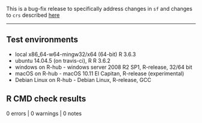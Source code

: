 This is a bug-fix release to specifically address changes in `sf` and changes to `crs` described [here](https://www.r-spatial.org/r/2020/03/17/wkt.html)

-------

## Test environments
* local x86_64-w64-mingw32/x64 (64-bit) R 3.6.3
* ubuntu 14.04.5 (on travis-ci), R R 3.6.2
* windows on R-hub - windows server 2008 R2 SP1, R-release, 32/64 bit
* macOS on R-hub - macOS 10.11 El Capitan, R-release (experimental)
* Debian Linux on R-hub - Debian Linux, R-release, GCC

## R CMD check results

0 errors | 0 warnings | 0 notes

